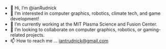 - 👋 Hi, I’m @ianRudnick
- 👀 I’m interested in computer graphics, robotics, climate tech, and game development!
- 🌱 I’m currently working at the MIT Plasma Science and Fusion Center.
- 💞️ I’m looking to collaborate on computer graphics, robotics, or gaming-related projects.
- 📫 How to reach me ... iantrudnick@gmail.com

<!---
ianRudnick/ianRudnick is a ✨ special ✨ repository because its `README.md` (this file) appears on your GitHub profile.
You can click the Preview link to take a look at your changes.
--->
